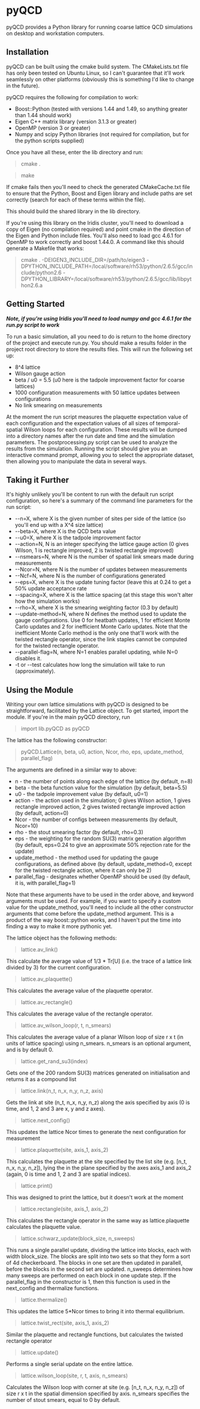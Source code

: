 pyQCD
=====
pyQCD provides a Python library for running coarse lattice QCD simulations on desktop and workstation computers.

Installation
------------
pyQCD can be built using the cmake build system. The CMakeLists.txt file has only been tested on Ubuntu Linux,
so I can't guarantee that it'll work seamlessly on other platforms (obviously this is something I'd like to change
in the future).

pyQCD requires the following for compilation to work:

* Boost::Python (tested with versions 1.44 and 1.49, so anything greater than 1.44 should work)
* Eigen C++ matrix library (version 3.1.3 or greater)
* OpenMP (version 3 or greater)
* Numpy and scipy Python libraries (not required for compilation, but for the python scripts supplied)

Once you have all these, enter the lib directory and run:

> cmake .

> make

If cmake fails then you'll need to check the generated CMakeCache.txt file to ensure that the Python, Boost and Eigen
library and include paths are set correctly (search for each of these terms within the file).

This should build the shared library in the lib directory.

If you're using this library on the Iridis cluster, you'll need to download a copy of Eigen (no compilation required)
and point cmake in the direction of the Eigen and Python include files. You'll also need to load gcc 4.6.1 for OpenMP
to work correctly and boost 1.44.0. A command like this should generate a Makefile that works:

> cmake . -DEIGEN3_INCLUDE_DIR=/path/to/eigen3 -DPYTHON_INCLUDE_PATH=/local/software/rh53/python/2.6.5/gcc/include/python2.6 -DPYTHON_LIBRARY=/local/software/rh53/python/2.6.5/gcc/lib/libpython2.6.a

Getting Started
---------------
***Note, if you're using Iridis you'll need to load numpy and gcc 4.6.1 for the run.py script to work***

To run a basic simulation, all you need to do is return to the home directory of the project and execute run.py. You
should make a results folder in the project root directory to store the results files. This will run the following set
up:

* 8^4 lattice
* Wilson gauge action
* beta / u0 = 5.5 (u0 here is the tadpole improvement factor for coarse lattices)
* 1000 configuration measurements with 50 lattice updates between configurations
* No link smearing on measurements

At the moment the run script measures the plaquette expectation value of each configuration and the expectation values
of all sizes of temporal-spatial Wilson loops for each configuration. These results will be dumped into a directory
names after the run date and time and the simulation parameters. The postprocessing.py script can be used to analyze
the results from the simulation. Running the script should give you an interactive command prompt, allowing you to
select the appropriate dataset, then allowing you to manipulate the data in several ways.

Taking it Further
-----------------
It's highly unlikely you'll be content to run with the default run script configuration, so here's a summary of the 
command line parameters for the run script:

* --n=X, where X is the given number of sites per side of the lattice (so you'll end up with a X^4 size lattice)
* --beta=X, where X is the QCD beta value
* --u0=X, where X is the tadpole improvement factor
* --action=N, N is an integer specifying the lattice gauge action (0 gives Wilson, 1 is rectangle improved, 2 is twisted rectangle improved)
* --nsmears=N, where N is the number of spatial link smears made during measurements
* --Ncor=N, where N is the number of updates between measurements
* --Ncf=N, where N is the number of configurations generated
* --eps=X, where X is the update tuning factor (leave this at 0.24 to get a 50% update acceptance rate
* --spacing=X, where X is the lattice spacing (at this stage this won't alter how the simulation works)
* --rho=X, where X is the smearing weighting factor (0.3 by default)
* --update-method=N, where N defines the method used to update the gauge configurations. Use 0 for heatbath updates, 1 for efficient Monte Carlo updates and 2 for inefficient Monte Carlo updates. Note that the inefficient Monte Carlo method is the only one that'll work with the twisted rectangle operator, since the link staples cannot be computed for the twisted rectangle operator.
* --parallel-flag=N, where N=1 enables parallel updating, while N=0 disables it.
* -t or --test calculates how long the simulation will take to run (approximately).

Using the Module
----------------
Writing your own lattice simulations with pyQCD is designed to be straightforward, facilitated by the Lattice object. To
get started, import the module. If you're in the main pyQCD directory, run

> import lib.pyQCD as pyQCD

The lattice has the following constructor:

> pyQCD.Lattice(n, beta, u0, action, Ncor, rho, eps, update_method, parallel_flag)

The arguments are defined in a similar way to above:
* n - the number of points along each edge of the lattice (by default, n=8)
* beta - the beta function value for the simulation (by default, beta=5.5)
* u0 - the tadpole improvement value (by default, u0=1)
* action - the action used in the simulation; 0 gives Wilson action, 1 gives rectangle improved action, 2 gives twisted rectangle improved action (by default, action=0)
* Ncor - the number of configs between measurements (by default, Ncor=10)
* rho - the stout smearing factor (by default, rho=0.3)
* eps - the weighting for the random SU(3) matrix generation algorithm (by default, eps=0.24 to give an approximate 50% rejection rate for the update)
* update_method - the method used for updating the gauge configurations, as defined above (by default, update_method=0, except for the twisted rectangle action, where it can only be 2)
* parallel_flag - designates whether OpenMP should be used (by default, it is, with parallel_flag=1)

Note that these arguments have to be used in the order above, and keyword arguments must be used. For example, if you
want to specify a custom value for the update_method, you'll need to include all the other constructor arguments that
come before the update_method argument. This is a product of the way boost::python works, and I haven't put the time
into finding a way to make it more pythonic yet.

The lattice object has the following methods:

> lattice.av_link()

This calculate the average value of 1/3 * Tr[U] (i.e. the trace of a lattice link divided by 3) for the current
configuration.

> lattice.av_plaquette()

This calculates the average value of the plaquette operator.

> lattice.av_rectangle()

This calculates the average value of the rectangle operator.

> lattice.av_wilson_loop(r, t, n_smears)

This calculates the average value of a planar Wilson loop of size r x t (in units of lattice spacing) using n_smears.
n_smears is an optional argument, and is by default 0.

> lattice.get_rand_su3(index)

Gets one of the 200 random SU(3) matrices generated on initialisation and returns it as a compound list

> lattice.link(n_t, n_x, n_y, n_z, axis)

Gets the link at site (n_t, n_x, n_y, n_z) along the axis specified by axis (0 is time, and 1, 2 and 3 are x, y and
z axes).

> lattice.next_config()

This updates the lattice Ncor times to generate the next configuration for measurement

> lattice.plaquette(site, axis_1, axis_2)

This calculates the plaquette at the site specified by the list site (e.g. [n_t, n_x, n_y, n_z]), lying the in the plane
specified by the axes axis_1 and axis_2 (again, 0 is time and 1, 2 and 3 are spatial indices).

> lattice.print()

This was designed to print the lattice, but it doesn't work at the moment

> lattice.rectangle(site, axis_1, axis_2)

This calculates the rectangle operator in the same way as lattice.plaquette calculates the plaquette value.

> lattice.schwarz_update(block_size, n_sweeps)

This runs a single parallel update, dividing the lattice into blocks, each with width block_size. The blocks are split
into two sets so that they form a sort of 4d checkerboard. The blocks in one set are then updated in parallell, before
the blocks in the second set are updated. n_sweeps determines how many sweeps are performed on each block in one update
step. If the parallel_flag in the constructor is 1, then this function is used in the next_config and thermalize
functions.

> lattice.thermalize()

This updates the lattice 5*Ncor times to bring it into thermal equilibrium.

> lattice.twist_rect(site, axis_1, axis_2)

Similar the plaquette and rectangle functions, but calculates the twisted rectangle operator

> lattice.update()

Performs a single serial update on the entire lattice.

> lattice.wilson_loop(site, r, t, axis, n_smears)

Calculates the Wilson loop with corner at site (e.g. [n_t, n_x, n_y, n_z]) of size r x t in the spatial dimension
specified by axis. n_smears specifies the number of stout smears, equal to 0 by default.
